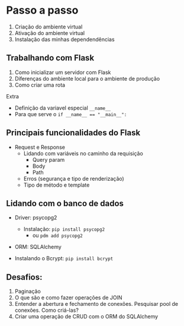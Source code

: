 # Passo a passo

1. Criação do ambiente virtual
2. Ativação do ambiente virtual
3. Instalação das minhas dependendências

## Trabalhando com Flask

1. Como inicializar um servidor com Flask
2. Diferenças do ambiente local para o ambiente de produção
3. Como criar uma rota

Extra
- Definição da variavel especial `__name__`
- Para que serve o `if __name__ == "__main__":`

## Principais funcionalidades do Flask

- Request e Response
  - Lidando com variáveis no caminho da requisição
    - Query param
    - Body
    - Path
  - Erros (segurança e tipo de renderização)
  - Tipo de método e template

## Lidando com o banco de dados

- Driver: psycopg2
  - Instalação: `pip install psycopg2`
    - ou `pdm add psycopg2`
- ORM: SQLAlchemy

- Instalando o Bcrypt: `pip install bcrypt`

## Desafios:

1. Paginação
2. O que são e como fazer operações de JOIN
3. Entender a abertura e fechamento de conexões. Pesquisar pool de conexões. Como criá-las?
4. Criar uma operação de CRUD com o ORM do SQLAlchemy
